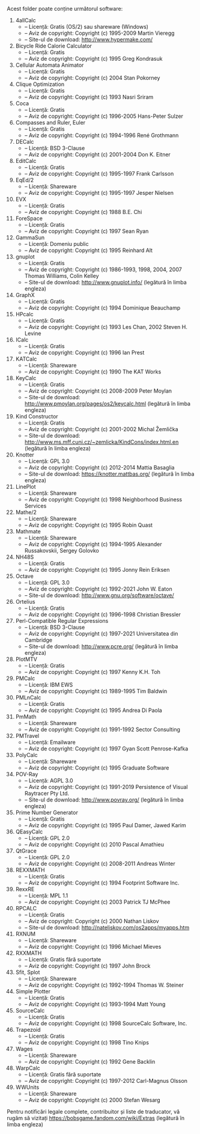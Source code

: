 Acest folder poate conține următorul software:

1. 4allCalc
   - – Licență: Gratis (OS/2) sau shareware (Windows)
   - – Aviz de copyright: Copyright (c) 1995-2009 Martin Vieregg
   - – Site-ul de download: http://www.hypermake.com/
2. Bicycle Ride Calorie Calculator
   - – Licență: Gratis
   - – Aviz de copyright: Copyright (c) 1995 Greg Kondrasuk
3. Cellular Automata Animator
   - – Licență: Gratis
   - – Aviz de copyright: Copyright (c) 2004 Stan Pokorney
4. Clique Optimization
   - – Licență: Gratis
   - – Aviz de copyright: Copyright (c) 1993 Nasri Sriram
5. Coca
   - – Licență: Gratis
   - – Aviz de copyright: Copyright (c) 1996-2005 Hans-Peter Sulzer
6. Compasses and Ruler, Euler
   - – Licență: Gratis
   - – Aviz de copyright: Copyright (c) 1994-1996 René Grothmann
7. DECalc
   - – Licență: BSD 3-Clause
   - – Aviz de copyright: Copyright (c) 2001-2004 Don K. Eitner
8. EditCalc
   - – Licență: Gratis
   - – Aviz de copyright: Copyright (c) 1995-1997 Frank Carlsson
9. EqEd/2
   - – Licență: Shareware
   - – Aviz de copyright: Copyright (c) 1995-1997 Jesper Nielsen
10. EVX
    - – Licență: Gratis
    - – Aviz de copyright: Copyright (c) 1988 B.E. Chi
11. ForeSpace
    - – Licență: Gratis
    - – Aviz de copyright: Copyright (c) 1997 Sean Ryan
12. GammaSun
    - – Licență: Domeniu public
    - – Aviz de copyright: Copyright (c) 1995 Reinhard Alt
13. gnuplot
    - – Licență: Gratis
    - – Aviz de copyright: Copyright (c) 1986-1993, 1998, 2004, 2007 Thomas Williams, Colin Kelley
    - – Site-ul de download: http://www.gnuplot.info/ (legătură în limba engleza)
14. GraphX
    - – Licență: Gratis
    - – Aviz de copyright: Copyright (c) 1994 Dominique Beauchamp
15. HPcalc
    - – Licență: Gratis
    - – Aviz de copyright: Copyright (c) 1993 Les Chan, 2002 Steven H. Levine
16. ICalc
    - – Licență: Gratis
    - – Aviz de copyright: Copyright (c) 1996 Ian Prest
17. KATCalc
    - – Licență: Shareware
    - – Aviz de copyright: Copyright (c) 1990 The KAT Works
18. KeyCalc
    - – Licență: Gratis
    - – Aviz de copyright: Copyright (c) 2008-2009 Peter Moylan
    - – Site-ul de download: http://www.pmoylan.org/pages/os2/keycalc.html (legătură în limba engleza)
19. Kind Constructor
    - – Licență: Gratis
    - – Aviz de copyright: Copyright (c) 2001-2002 Michal Žemlička
    - – Site-ul de download: http://www.ms.mff.cuni.cz/~zemlicka/KindCons/index.html.en (legătură în limba engleza)
20. Knotter
    - – Licență: GPL 3.0
    - – Aviz de copyright: Copyright (c) 2012-2014 Mattia Basaglia
    - – Site-ul de download: https://knotter.mattbas.org/ (legătură în limba engleza)
21. LinePlot
    - – Licență: Shareware
    - – Aviz de copyright: Copyright (c) 1998 Neighborhood Business Services
22. Mathe/2
    - – Licență: Shareware
    - – Aviz de copyright: Copyright (c) 1995 Robin Quast
23. Mathmate
    - – Licență: Shareware
    - – Aviz de copyright: Copyright (c) 1994-1995 Alexander Russakovskii, Sergey Golovko
24. NH48S
    - – Licență: Gratis
    - – Aviz de copyright: Copyright (c) 1995 Jonny Rein Eriksen
25. Octave
    - – Licență: GPL 3.0
    - – Aviz de copyright: Copyright (c) 1992-2021 John W. Eaton
    - – Site-ul de download: http://www.gnu.org/software/octave/
26. Ortelius
    - – Licență: Gratis
    - – Aviz de copyright: Copyright (c) 1996-1998 Christian Bressler
27. Perl-Compatible Regular Expressions
    - – Licență: BSD 3-Clause
    - – Aviz de copyright: Copyright (c) 1997-2021 Universitatea din Cambridge
    - – Site-ul de download: http://www.pcre.org/ (legătură în limba engleza)
28. PlotMTV
    - – Licență: Gratis
    - – Aviz de copyright: Copyright (c) 1997 Kenny K.H. Toh
29. PMCalc
    - – Licență: IBM EWS
    - – Aviz de copyright: Copyright (c) 1989-1995 Tim Baldwin
30. PMLnCalc
    - – Licență: Gratis
    - – Aviz de copyright: Copyright (c) 1995 Andrea Di Paola
31. PmMath
    - – Licență: Shareware
    - – Aviz de copyright: Copyright (c) 1991-1992 Sector Consulting
32. PMTravel
    - – Licență: Emailware
    - – Aviz de copyright: Copyright (c) 1997 Gyan Scott Penrose-Kafka
33. PolyCalc
    - – Licență: Shareware
    - – Aviz de copyright: Copyright (c) 1995 Graduate Software
34. POV-Ray
    - – Licență: AGPL 3.0
    - – Aviz de copyright: Copyright (c) 1991-2019 Persistence of Visual Raytracer Pty Ltd.
    - – Site-ul de download: http://www.povray.org/ (legătură în limba engleza)
35. Prime Number Generator
    - – Licență: Gratis
    - – Aviz de copyright: Copyright (c) 1995 Paul Damer, Jawed Karim
36. QEasyCalc
    - – Licență: GPL 2.0
    - – Aviz de copyright: Copyright (c) 2010 Pascal Amathieu
37. QtGrace
    - – Licență: GPL 2.0
    - – Aviz de copyright: Copyright (c) 2008-2011 Andreas Winter
38. REXXMATH
    - – Licență: Gratis
    - – Aviz de copyright: Copyright (c) 1994 Footprint Software Inc.
39. RexxRE
    - – Licență: MPL 1.1
    - – Aviz de copyright: Copyright (c) 2003 Patrick TJ McPhee
40. RPCALC
    - – Licență: Gratis
    - – Aviz de copyright: Copyright (c) 2000 Nathan Liskov
    - – Site-ul de download: http://nateliskov.com/os2apps/myapps.htm
41. RXNUM
    - – Licență: Shareware
    - – Aviz de copyright: Copyright (c) 1996 Michael Mieves
42. RXXMATH
    - – Licență: Gratis fără suportate
    - – Aviz de copyright: Copyright (c) 1997 John Brock
43. Sfit, Splot
    - – Licență: Shareware
    - – Aviz de copyright: Copyright (c) 1992-1994 Thomas W. Steiner
44. Simple Plotter
    - – Licență: Gratis
    - – Aviz de copyright: Copyright (c) 1993-1994 Matt Young
45. SourceCalc
    - – Licență: Gratis
    - – Aviz de copyright: Copyright (c) 1998 SourceCalc Software, Inc.
46. Trapezoid
    - – Licență: Gratis
    - – Aviz de copyright: Copyright (c) 1998 Tino Knips
47. Wages
    - – Licență: Shareware
    - – Aviz de copyright: Copyright (c) 1992 Gene Backlin
48. WarpCalc
    - – Licență: Gratis fără suportate
    - – Aviz de copyright: Copyright (c) 1997-2012 Carl-Magnus Olsson
49. WWUnits
    - – Licență: Shareware
    - – Aviz de copyright: Copyright (c) 2000 Stefan Wesarg

Pentru notificări legale complete, contribuitor și liste de traducator, vă rugăm să vizitați https://bobsgame.fandom.com/wiki/Extras (legătură în limba engleza)
